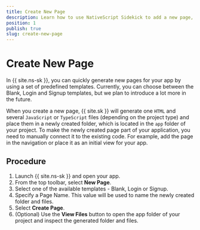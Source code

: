 ```yaml
---
title: Create New Page
description: Learn how to use NativeScript Sidekick to add a new page, or view, to your app.
position: 1
publish: true
slug: create-new-page
---
```


# Create New Page

In {{ site.ns-sk }}, you can quickly generate new pages for your app by using a set of predefined templates. Currently, you can choose between the Blank, Login and Signup templates, but we plan to introduce a lot more in the future.

When you create a new page, {{ site.sk }} will generate one `HTML` and several `JavaScript` or `TypeScript` files (depending on the project type) and place them in a newly created folder, which is located in the `app` folder of your project. To make the newly created page part of your application, you need to manually connect it to the existing code. For example, add the page in the navigation or place it as an initial view for your app.

## Procedure

1. Launch {{ site.ns-sk }} and open your app.
1. From the top toolbar, select **New Page**.
1. Select one of the available templates - Blank, Login or Signup.
1. Specify a Page Name. This value will be used to name the newly created folder and files.
1. Select **Create Page**.
1. (Optional) Use the **View Files** button to open the app folder of your project and inspect the generated folder and files.
